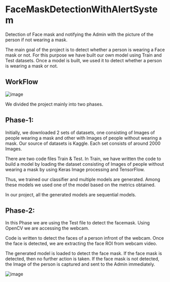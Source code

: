 # FaceMaskDetectionWithAlertSystem
Detection of Face mask and notifying the Admin with the picture of the person if not wearing a mask.

The main goal of the project is to detect whether a person is wearing a Face mask or not. For this purpose we have built our own model using Train and Test datasets. 
Once a model is built, we used it to detect whether a person is wearing a mask or not.

## WorkFlow
![image](https://user-images.githubusercontent.com/70108535/105759679-b7d68100-5f76-11eb-855d-4e7cace24993.png)

We divided the project mainly into two phases.

## Phase-1:

Initially, we downloaded 2 sets of datasets, one consisting of Images of people wearing a mask and other with Images of people without wearing a mask. 
Our source of datasets is Kaggle. Each set consists of around 2000 Images.

There are two code files Train & Test. In Train, we have written the code to build a model by loading the dataset consisting of Images of people without wearing a mask by using Keras Image processing and TensorFlow.

Thus, we trained our classifier and multiple models are generated. Among these models we used one of the model based on the metrics obtained.

In our project, all the generated models are sequential models.

## Phase-2:

In this Phase we are using the Test file to detect the facemask. Using OpenCV we are accessing the webcam. 

Code is written to detect the faces of a person infront of the webcam. Once the face is detected, we are extracting the face ROI from webcam video.

The generated model is loaded to detect the face mask. If the face mask is detected, then no further action is taken. If the face mask is not detected, the Image of the person is captured and sent to the Admin immediately.

![image](https://user-images.githubusercontent.com/70108535/105760055-3af7d700-5f77-11eb-905b-79b796dc1677.png)

